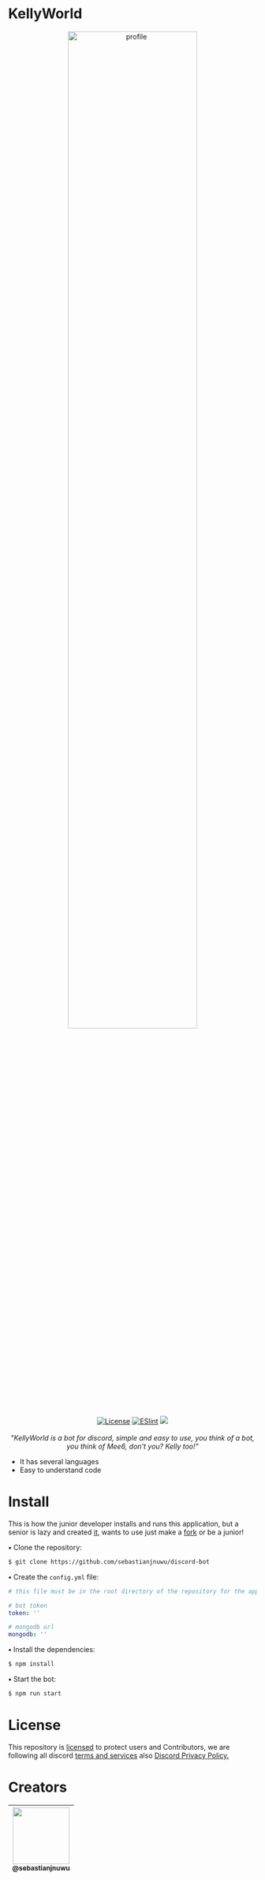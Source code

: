 # KellyWorld

<div>
 <p align="center">
  <img alt="profile" src="https://media.discordapp.net/attachments/1030523150129188866/1075117570446852208/CC_20230214_151231.png" width="72%%"  />
  <br>
  <a href="https://opensource.org/licenses/Apache-2.0"><img alt="License" src="https://img.shields.io/badge/License-Apache%202.0-orange.svg"/></a>
  <a href="https://github.com/sebastianjnuwu/KellyWorld/actions/workflows/ESLint.yml"><img alt="ESlint" src="https://github.com/sebastianjnuwu/KellyWorld/actions/workflows/ESLint.yml/badge.svg" /></a>
  <a href="https://discord.gg/NDzFeDp8YE"><img src="https://discordapp.com/api/guilds/893997835412971570/widget.png"></a>
  <br>
  <br>
   <i>"KellyWorld is a bot for discord, simple and easy to use, you think of a bot, you think of Mee6, don't you? Kelly too!"</i>
  
   - It has several languages
   - Easy to understand code 
</p>
<div>

# Install
  
  This is how the junior developer installs and runs this application, but a senior is lazy and created [it](https://github.com/sebastianjnuwu/discord-bot/blob/KellyWorld/.github/workflows/deploy.yml), wants to use just make a [fork](https://github.com/sebastianjnuwu/discord-bot/fork) or be a junior!
  
 **•** Clone the repository:
 ```bash
 $ git clone https://github.com/sebastianjnuwu/discord-bot
 ```
 
 **•** Create the `config.yml` file:
 ```yml
 # this file must be in the root directory of the repository for the application to start.
 
 # bot token
 token: '' 
 
 # mongodb url 
 mongodb: '' 
 ```
 
 **•** Install the dependencies:
 ```bash
 $ npm install
 ```
 
 **•** Start the bot:
 ```bash
 $ npm run start
 ```

# License

This repository is [licensed](https://www.apache.org/licenses/LICENSE-2.0) to protect users and Contributors, we are following all discord [terms and services](https://discord.com/terms) also [Discord Privacy Policy.](https://discord.com/privacy)

# Creators 

| [<img src="https://github.com/sebastianjnuwu.png?size=115" width=115><br><sub>@sebastianjnuwu</sub>](https://github.com/sebastianjnuwu) | 
| :---: |
